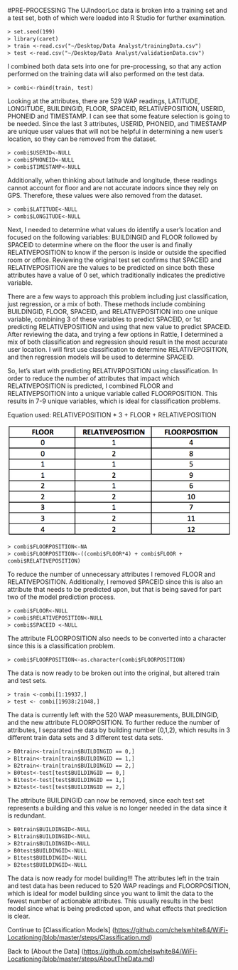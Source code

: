 #PRE-PROCESSING
The UJIndoorLoc data is broken into a training set and a test set, both of which were loaded into R Studio for further examination. 

```
> set.seed(199)
> library(caret) 
> train <-read.csv("~/Desktop/Data Analyst/trainingData.csv")
> test <-read.csv("~/Desktop/Data Analyst/validationData.csv")
```

I combined both data sets into one for pre-processing, so that any action performed on the training data will also performed on the test data. 

```
> combi<-rbind(train, test)
```

Looking at the attributes, there are 529 WAP readings, LATITUDE, LONGITUDE, BUILDINGID, FLOOR, SPACEID, RELATIVEPOSITION, USERID, PHONEID and TIMESTAMP. I can see that some feature selection is going to be needed. Since the last 3 attributes, USERID, PHONEID, and TIMESTAMP are unique user values that will not be helpful in determining a new user’s location, so they can be removed from the dataset. 

```
> combi$USERID<-NULL
> combi$PHONEID<-NULL
> combi$TIMESTAMP<-NULL
```

Additionally, when thinking about latitude and longitude, these readings cannot account for floor and are not accurate indoors since they rely on GPS. Therefore, these values were also removed from the dataset. 

```
> combi$LATITUDE<-NULL
> combi$LONGITUDE<-NULL
```

Next, I needed to determine what values do identify a user’s location and focused on the following variables: BUILDINGID and FLOOR followed by SPACEID to determine where on the floor the user is and finally RELATIVEPOSITION to know if the person is inside or outside the specified room or office. Reviewing the original test set confirms that SPACEID and RELATIVEPOSITION are the values to be predicted on since both these attributes have a value of 0 set, which traditionally indicates the predictive variable. 

There are a few ways to approach this problem including just classification, just regression, or a mix of both. These methods include combining BUILDINGID, FLOOR, SPACEID, and RELATIVEPOSITION into one unique variable, combining 3 of these variables to predict SPACEID, or 1st predicting RELATIVEPOSITION and using that new value to predict SPACEID. After reviewing the data, and trying a few options in Rattle, I determined a mix of both classification and regression should result in the most accurate user location. I will first use classification to determine RELATIVEPOSITION, and then regression models will be used to determine SPACEID. 

So, let’s start with predicting RELATIVRPOSITION using classification. In order to reduce the number of attributes that impact which RELATIVEPOSITION is predicted, I combined FLOOR and RELATIVEPSOITION into a unique variable called FLOORPOSITION. This results in 7-9 unique variables, which is ideal for classification problems.  

Equation used: RELATIVEPOSITION * 3 + FLOOR + RELATIVEPOSITION

![FLOORPOSITION Chart](https://github.com/chelswhite84/WiFi-Locationing/blob/master/image/FLOORPOSITION.png)
 
```
> combi$FLOORPOSITION<-NA
> combi$FLOORPOSITION<-((combi$FLOOR*4) + combi$FLOOR + combi$RELATIVEPOSITION) 
```

To reduce the number of unnecessary attributes I removed FLOOR and RELATIVEPOSITION. Additionally, I removed SPACEID since this is also an attribute that needs to be predicted upon, but that is being saved for part two of the model prediction process. 

```
> combi$FLOOR<-NULL
> combi$RELATIVEPOSITION<-NULL
> combi$SPACEID <-NULL
```

The attribute FLOORPOSITION also needs to be converted into a character since this is a classification problem. 

```
> combi$FLOORPOSITION<-as.character(combi$FLOORPOSITION)
```

The data is now ready to be broken out into the original, but altered train and test sets. 

```
> train <-combi[1:19937,]
> test <- combi[19938:21048,]
```

The data is currently left with the 520 WAP measurements, BUILDINGID, and the new attribute FLOORPOSITION. To further reduce the number of attributes, I separated the data by building number (0,1,2), which results in 3 different train data sets and 3 different test data sets. 
```
> B0train<-train[train$BUILDINGID == 0,]
> B1train<-train[train$BUILDINGID == 1,]
> B2train<-train[train$BUILDINGID == 2,]
> B0test<-test[test$BUILDINGID == 0,]
> B1test<-test[test$BUILDINGID == 1,]
> B2test<-test[test$BUILDINGID == 2,]
```

The attribute BUILDINGID can now be removed, since each test set represents a building and this value is no longer needed in the data since it is redundant. 

```
> B0train$BUILDINGID<-NULL
> B1train$BUILDINGID<-NULL
> B2train$BUILDINGID<-NULL
> B0test$BUILDINGID<-NULL
> B1test$BUILDINGID<-NULL
> B2test$BUILDINGID<-NULL
```

The data is now ready for model building!!! The attributes left in the train and test data has been reduced to 520 WAP readings and FLOORPOSITION, which is ideal for model building since you want to limit the data to the fewest number of actionable attributes. This usually results in the best model since what is being predicted upon, and what effects that prediction is clear. 

Continue to [Classification Models] (https://github.com/chelswhite84/WiFi-Locationing/blob/master/steps/Classification.md)

Back to [About the Data] (https://github.com/chelswhite84/WiFi-Locationing/blob/master/steps/AboutTheData.md)

